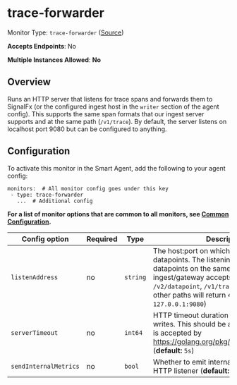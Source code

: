 
<!--- Generated by to-integrations-repo script in Smart Agent repo, DO NOT MODIFY HERE --->
<!--- GENERATED BY gomplate from scripts/docs/monitor-page.md.tmpl --->

# trace-forwarder

Monitor Type: `trace-forwarder` ([Source](https://github.com/signalfx/signalfx-agent/tree/master/internal/monitors/traceforwarder))

**Accepts Endpoints**: No

**Multiple Instances Allowed**: **No**

## Overview

Runs an HTTP server that listens for trace spans
and forwards them to SignalFx (or the configured ingest host in the `writer`
section of the agent config).  This supports the same span formats that our
ingest server supports and at the same path (`/v1/trace`).  By default, the
server listens on localhost port 9080 but can be configured to anything.


## Configuration

To activate this monitor in the Smart Agent, add the following to your
agent config:

```
monitors:  # All monitor config goes under this key
 - type: trace-forwarder
   ...  # Additional config
```

**For a list of monitor options that are common to all monitors, see [Common
Configuration](../monitor-config.html#common-configuration).**


| Config option | Required | Type | Description |
| --- | --- | --- | --- |
| `listenAddress` | no | `string` | The host:port on which to listen for datapoints.  The listening server accepts datapoints on the same HTTP path that ingest/gateway accepts them (e.g. `/v2/datapoint`, `/v1/trace`).  Requests to other paths will return 404s. (**default:** `127.0.0.1:9080`) |
| `serverTimeout` | no | `int64` | HTTP timeout duration for both read and writes. This should be a duration string that is accepted by https://golang.org/pkg/time/#ParseDuration (**default:** `5s`) |
| `sendInternalMetrics` | no | `bool` | Whether to emit internal metrics about the HTTP listener (**default:** `false`) |




